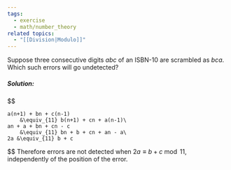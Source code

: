 ```yaml
---
tags:
  - exercise
  - math/number_theory
related topics:
  - "[[Division|Modulo]]"
---
```

Suppose three consecutive digits $abc$ of an ISBN-10 are scrambled as $bca$. Which such errors will go undetected?
##### Solution:
$$

	a(n+1) + bn + c(n-1) 
		&\equiv_{11} b(n+1) + cn + a(n-1)\
	an + a + bn + cn - c
		&\equiv_{11} bn + b + cn + an - a\
	2a &\equiv_{11} b + c

$$
Therefore errors are not detected when $2a\equiv b + c\ \operatorname{mod}\ 11$, independently of the position of the error.